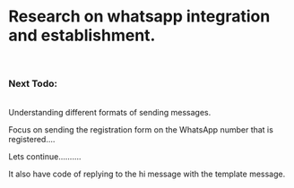<h1>Research on whatsapp integration and establishment.</h1>
<br>
<h3>Next Todo:</h3><br>
Understanding different formats of sending messages. 
<p>Focus on sending the registration form on the WhatsApp number that is registered....</p>
Lets continue..........
<p>It also have code of replying to the hi message with the template message.</p>

